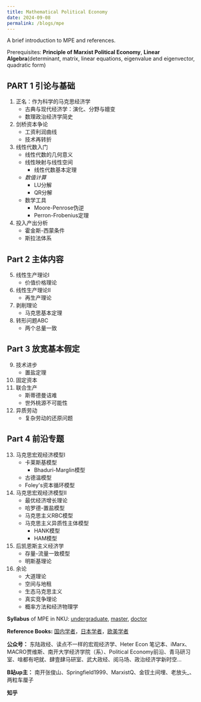 ```yaml
---
title: Mathematical Political Economy
date: 2024-09-08
permalink: /blogs/mpe
---
```


A brief introduction to MPE and references.

Prerequisites: **Principle of Marxist Political Economy**, **Linear Algebra**(determinant, matrix, linear equations, eigenvalue and eigenvector, quadratic form)  

## PART 1 引论与基础  

1. 正名：作为科学的马克思经济学
	- 古典与现代经济学：演化、分野与嬗变
	- 数理政治经济学简史
2. 剑桥资本争论
	- 工资利润曲线
	- 技术再转折
3. 线性代数入门
	- 线性代数的几何意义
	- 线性映射与线性空间
		- 线性代数基本定理
	- _数值计算_
		- LU分解
		- QR分解
	- 数学工具
		- Moore-Penrose伪逆
		- Perron-Frobenius定理
4. 投入产出分析
	- 霍金斯-西蒙条件
	- 斯拉法体系  

## Part 2 主体内容  

5. 线性生产理论I
	- 价值价格理论
6. 线性生产理论II
	- 再生产理论
7. 剥削理论
	- 马克思基本定理
8. 转形问题ABC
	- 两个总量一致

## Part 3 放宽基本假定  

9. 技术进步
	- 置盐定理
11. 固定资本
12. 联合生产
	- 斯蒂德曼诘难
	- 世外桃源不可能性
13. 异质劳动
	- 复杂劳动的还原问题

## Part 4 前沿专题  

13. 马克思宏观经济模型I
	- 卡莱斯基模型
		- Bhaduri-Marglin模型
	- 古德温模型  
	- Foley's资本循环模型
14. 马克思宏观经济模型II
	- 最优经济增长理论
	- 哈罗德-置盐模型
	- 马克思主义RBC模型
	- 马克思主义异质性主体模型
		- HANK模型
		- HAM模型
15. 后凯恩斯主义经济学
	- 存量-流量一致模型
	- 明斯基理论
16. 余论
	- 大道理论
	- 空间与地租
	- 生态马克思主义
	- 真实竞争理论
	- 概率方法和经济物理学

**Syllabus** of MPE in NKU: [undergraduate](http://xishanyu2.github.io/files/MPE_syllabus_undergraduate.pdf), [master](http://xishanyu2.github.io/files/MPE_syllabus_master.pdf), [doctor](http://xishanyu2.github.io/files/MPE_syllabus_doctor.pdf)

**Reference Books:** [国内学者](https://xishanyu2.github.io/writing/refs/cn)，[日本学者](https://xishanyu2.github.io/writing/refs/jp)，[欧美学者](https://xishanyu2.github.io/writing/refs/ea)

**公众号：** 东陆政经、读点不一样的宏观经济学、Heter Econ 笔记本、iMarx、MACRO贾维斯、南开大学经济学院（系）、Political Economy前沿、青马研习室、啥都有吧就、肆壹肆马研室、武大政经、阅马场、政治经济学新时空...

**B站up主：** 南开张俊山、Springfield1999、MarxistQ、金钗土间埋、老放头_、两粒车厘子

**知乎** 
